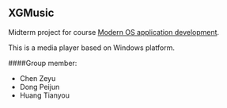 ## XGMusic

Midterm project for course [Modern OS application development](http://appdev.sysu.edu.cn/wiki/doku.php?id=mosad2014).

This is a media player based on Windows platform.

####Group member:
*   Chen Zeyu
*   Dong Peijun
*   Huang Tianyou
